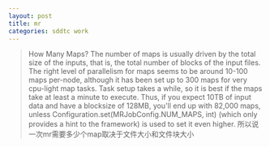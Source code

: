 ```yaml
---
layout: post
title: mr
categories: sddtc work
---
```


> How Many Maps?
> The number of maps is usually driven by the total size of the inputs, that is, the total number of blocks of the input files.
> The right level of parallelism for maps seems to be around 10-100 maps per-node, although it has been set up to 300 maps for very cpu-light map tasks. Task setup takes a while, so it is best if the maps take at least a minute to execute.
> Thus, if you expect 10TB of input data and have a blocksize of 128MB, you'll end up with 82,000 maps, unless Configuration.set(MRJobConfig.NUM_MAPS, int) (which only provides a hint to the framework) is used to set it even higher.
所以说一次mr需要多少个map取决于文件大小和文件块大小

